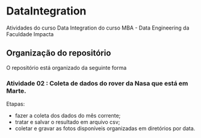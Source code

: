 # DataIntegration
Atividades do curso Data Integration do curso MBA - Data Engineering da Faculdade Impacta

## Organização do repositório

O repositório está organizado da seguinte forma

### Atividade 02 : Coleta de dados do rover da Nasa que está em Marte.

Etapas:
- fazer a coleta dos dados do mês corrente;
- tratar e salvar o resultado em arquivo csv;
- coletar e gravar as fotos disponíveis organizadas em diretórios por data.
